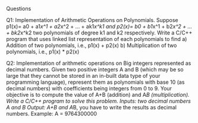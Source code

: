 Questions

Q1: Implementation of Arithmetic Operations on Polynomials.
 Suppose p1(x)= a0 + a1*x^1 + a2*x^2 + ... + ak1*x^k1  and 
                       p2(x)= b0 + b1*x^1 + b2*x^2 + ... + bk2*x^k2 two polynomials of degree k1 and k2 respectively. Write a C/C++ program that uses linked list representation of each polynomials to find 
a) Addition of two polynomials, i.e., p1(x) + p2(x) 
b) Multiplication of two polynomials, i.e., p1(x) * p2(x) 

Q2: Implementation of arithmetic operations on Big integers represented as  decimal numbers.
Given two positive integers A and B (which may be so large that they cannot be stored in an in-built data type of your programming language), represent them as polynomials with base 10 (as decimal numbers) with coefficients being integers from 0 to 9. Your objective is to compute the value of A+B (addition) and A*B (multiplication). Write a C/C++ program to solve this problem.
Inputs: two decimal numbers A and B
Output: A+B and A*B, you have to write the results as decimal numbers.
Example: A =    9764300000  
